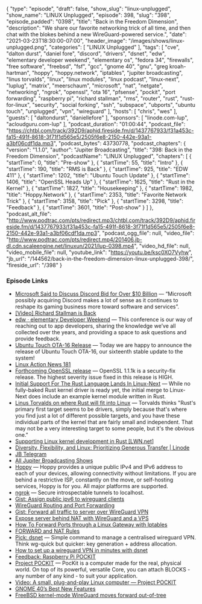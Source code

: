 {
  "type": "episode",
  "draft": false,
  "show_slug": "linux-unplugged",
  "show_name": "LINUX Unplugged",
  "episode": 398,
  "slug": "398",
  "episode_padded": "0398",
  "title": "Back in the Freedom Dimension",
  "description": "We share our favorite networking trick of all time, and then chat with the blokes behind a new WireGuard-powered service.",
  "date": "2021-03-23T18:30:00-07:00",
  "header_image": "/images/shows/linux-unplugged.png",
  "categories": [
    "LINUX Unplugged"
  ],
  "tags": [
    "cve",
    "dalton durst",
    "daniel fore",
    "discord",
    "drivers",
    "dsnet",
    "edw",
    "elementary developer weekend",
    "elementary os",
    "fedora 34",
    "firewalls",
    "free software",
    "freebsd",
    "fsf",
    "gcc",
    "gnome 40",
    "gnu",
    "greg kroah-hartman",
    "hoppy",
    "hoppy.network",
    "iptables",
    "jupiter broadcasting",
    "linus torvalds",
    "linux",
    "linux modules",
    "linux podcast",
    "linux-next",
    "luplug",
    "matrix",
    "meerschaum",
    "microsoft",
    "nat",
    "netgate",
    "networking",
    "ngrok",
    "openssl",
    "ota 16",
    "pfsense",
    "pockit",
    "port forwarding",
    "raspberry pi",
    "richard stallman",
    "rms",
    "router",
    "rust",
    "rust-for-linux",
    "security",
    "social forking",
    "ssh",
    "subspace",
    "ubports",
    "ubuntu touch",
    "unplugged",
    "vpn",
    "wireguard"
  ],
  "hosts": [
    "chris",
    "wes"
  ],
  "guests": [
    "daltondurst",
    "daniellefore"
  ],
  "sponsors": [
    "linode.com-lup",
    "acloudguru.com-lup"
  ],
  "podcast_duration": "01:00:44",
  "podcast_file": "https://chtbl.com/track/392D9/aphid.fireside.fm/d/1437767933/f31a453c-fa15-491f-8618-3f71f1d565e5/2505f6e8-2150-442e-93a1-a3bf06cdf1da.mp3",
  "podcast_bytes": 43730778,
  "podcast_chapters": {
    "version": "1.1.0",
    "author": "Jupiter Broadcasting",
    "title": "398: Back in the Freedom Dimension",
    "podcastName": "LINUX Unplugged",
    "chapters": [
      {
        "startTime": 0,
        "title": "Pre-show"
      },
      {
        "startTime": 55,
        "title": "Intro"
      },
      {
        "startTime": 190,
        "title": "RMS is Back"
      },
      {
        "startTime": 925,
        "title": "EDW 411"
      },
      {
        "startTime": 1202,
        "title": "Ubuntu Touch Update"
      },
      {
        "startTime": 1406,
        "title": "OpenSSL Heads Up"
      },
      {
        "startTime": 1625,
        "title": "Rust in the Kernel"
      },
      {
        "startTime": 1827,
        "title": "Housekeeping"
      },
      {
        "startTime": 1982,
        "title": "Hoppy.Network"
      },
      {
        "startTime": 2353,
        "title": "Favorite Network Trick"
      },
      {
        "startTime": 3158,
        "title": "Pick"
      },
      {
        "startTime": 3298,
        "title": "Feedback"
      },
      {
        "startTime": 3601,
        "title": "Post-show"
      }
    ]
  },
  "podcast_alt_file": "http://www.podtrac.com/pts/redirect.mp3/chtbl.com/track/392D9/aphid.fireside.fm/d/1437767933/f31a453c-fa15-491f-8618-3f71f1d565e5/2505f6e8-2150-442e-93a1-a3bf06cdf1da.mp3",
  "podcast_ogg_file": null,
  "video_file": "http://www.podtrac.com/pts/redirect.mp4/201406.jb-dl.cdn.scaleengine.net/linuxun/2021/lup-0398.mp4",
  "video_hd_file": null,
  "video_mobile_file": null,
  "youtube_link": "https://youtu.be/ksc0XO7Vyhw",
  "jb_url": "/144562/back-in-the-freedom-dimension-linux-unplugged-398/",
  "fireside_url": "/398"
}


### Episode Links

  * [Microsoft Said to Discuss Discord Bid for Over $10 Billion](https://www.bloomberg.com/news/articles/2021-03-23/microsoft-said-to-be-in-talks-to-buy-discord-for-more-than-10b "Microsoft Said to Discuss Discord Bid for Over $10 Billion") — “Microsoft possibly acquiring Discord makes a lot of sense as it continues to reshape its gaming business more toward software and services”.
  * [[Video] Richard Stallman is Back](https://streamable.com/nzthxn "\[Video\] Richard Stallman is Back")
  * [edw · elementary Developer Weekend](https://edw.elementary.io/ "edw · elementary Developer Weekend") — This conference is our way of reaching out to app developers, sharing the knowledge we’ve all collected over the years, and providing a space to ask questions and provide feedback.
  * [Ubuntu Touch OTA-16 Release](https://ubports.com/blog/ubport-blogs-news-1/post/ubuntu-touch-ota-16-release-3744 "Ubuntu Touch OTA-16 Release") — Today we are happy to announce the release of Ubuntu Touch OTA-16, our sixteenth stable update to the system!
  * [Linux Action News 181](https://linuxactionnews.com/181 "Linux Action News 181")
  * [Forthcoming OpenSSL release](https://mta.openssl.org/pipermail/openssl-announce/2021-March/000196.html "Forthcoming OpenSSL release") — OpenSSL 1.1.1k is a security-fix release. The highest severity issue fixed in this release is HIGH.
  * [Initial Support For The Rust Language Lands In Linux-Next](https://www.phoronix.com/scan.php?page=news_item&px=Rust-Hits-Linux-Next "Initial Support For The Rust Language Lands In Linux-Next") — While no fully-baked Rust kernel driver is ready yet, the initial merge to Linux-Next does include an example kernel module written in Rust.
  * [Linus Torvalds on where Rust will fit into Linux](https://www.zdnet.com/google-amp/article/linus-torvalds-on-where-rust-will-fit-into-linux/ "Linus Torvalds on where Rust will fit into Linux") — Torvalds thinks "Rust's primary first target seems to be drivers, simply because that's where you find just a lot of different possible targets, and you have these individual parts of the kernel that are fairly small and independent. That may not be a very interesting target to some people, but it's the obvious one."
  * [Supporting Linux kernel development in Rust [LWN.net]](https://lwn.net/Articles/829858/ "Supporting Linux kernel development in Rust \[LWN.net\]")
  * [Diversity, Flexibility, and Linux: Prioritizing Generous Transfer | Linode](https://www.linode.com/blog/networking/diversity-flexibility-and-linux-prioritizing-generous-transfer/ "Diversity, Flexibility, and Linux: Prioritizing Generous Transfer | Linode")
  * [JB Telegram](http://jupiterbroadcasting.com/telegram "JB Telegram")
  * [All Jupiter Broadcasting Shows](https://feed.jupiter.zone/allshows "All Jupiter Broadcasting Shows")
  * [Hoppy](https://hoppy.network/ "Hoppy") — Hoppy provides a unique public IPv4 and IPv6 address to each of your devices, allowing connectivity without limitations. If you are behind a restrictive ISP, constantly on the move, or self-hosting services, Hoppy is for you. All major platforms are supported.
  * [ngrok](https://ngrok.com/ "ngrok") — Secure introspectable tunnels to localhost.
  * [Gist: Assign public ipv6 to wireguard clients](https://gist.github.com/MartinBrugnara/cb0cd5b53a55861d92ecba77c80ba729 "Gist: Assign public ipv6 to wireguard clients")
  * [WireGuard Routing and Port Forwarding](https://kaspars.net/blog/wireguard-routing "WireGuard Routing and Port Forwarding")
  * [Gist: Forward all traffic to server over WireGuard VPN](https://gist.github.com/nealfennimore/92d571db63404e7ddfba660646ceaf0d "Gist: Forward all traffic to server over WireGuard VPN")
  * [Expose server behind NAT with WireGuard and a VPS](https://golb.hplar.ch/2019/01/expose-server-vpn.html "Expose server behind NAT with WireGuard and a VPS")
  * [How To Forward Ports through a Linux Gateway with Iptables](https://www.digitalocean.com/community/tutorials/how-to-forward-ports-through-a-linux-gateway-with-iptables "How To Forward Ports through a Linux Gateway with Iptables")
  * [FORWARD and NAT Rules](https://web.mit.edu/rhel-doc/4/RH-DOCS/rhel-sg-en-4/s1-firewall-ipt-fwd.html "FORWARD and NAT Rules")
  * [Pick: dsnet](https://github.com/naggie/dsnet/ "Pick: dsnet") — Simple command to manage a centralised wireguard VPN. Think wg-quick but quicker: key generation + address allocation.
  * [How to set up a wireguard VPN in minutes with dsnet](https://callanbryant.co.uk/blog/how-to-set-up-a-wireguard-vpn-in-minutes-with-dsnet/#dsnet "How to set up a wireguard VPN in minutes with dsnet")
  * [Feedback: Raspberry Pi POCKIT](https://slexy.org/view/s21J7VZwuH "Feedback: Raspberry Pi POCKIT")
  * [Project POCKIT](https://pockit.ai/ "Project POCKIT") — PocKit is a computer made for the real, physical world. On top of its powerful, versatile Core, you can attach BLOCKS - any number of any kind - to suit your application.
  * [Video: A small, plug-and-play Linux computer — Project POCKIT](https://www.youtube.com/watch?v=L1Ui-y8ajJ0 "Video: A small, plug-and-play Linux computer — Project POCKIT")
  * [GNOME 40’s Best New Features](https://www.omgubuntu.co.uk/2021/03/gnome-40-new-features "GNOME 40’s Best New Features")
  * [FreeBSD kernel-mode WireGuard moves forward out-of-tree](https://arstechnica.com/gadgets/2021/03/freebsd-kernel-mode-wireguard-moves-forward-out-of-tree/ "FreeBSD kernel-mode WireGuard moves forward out-of-tree")


